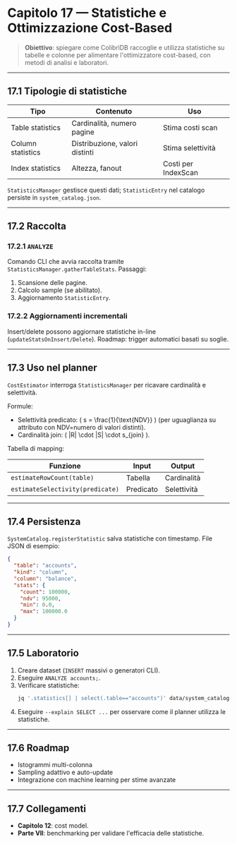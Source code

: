 # Capitolo 17 — Statistiche e Ottimizzazione Cost-Based

> **Obiettivo**: spiegare come ColibrìDB raccoglie e utilizza statistiche su tabelle e colonne per alimentare l'ottimizzatore cost-based, con metodi di analisi e laboratori.

---

## 17.1 Tipologie di statistiche

| Tipo | Contenuto | Uso |
|------|-----------|-----|
| Table statistics | Cardinalità, numero pagine | Stima costi scan |
| Column statistics | Distribuzione, valori distinti | Stima selettività |
| Index statistics | Altezza, fanout | Costi per IndexScan |

`StatisticsManager` gestisce questi dati; `StatisticEntry` nel catalogo persiste in `system_catalog.json`.

---

## 17.2 Raccolta

### 17.2.1 `ANALYZE`
Comando CLI che avvia raccolta tramite `StatisticsManager.gatherTableStats`. Passaggi:
1. Scansione delle pagine.
2. Calcolo sample (se abilitato).
3. Aggiornamento `StatisticEntry`.

### 17.2.2 Aggiornamenti incrementali
Insert/delete possono aggiornare statistiche in-line (`updateStatsOnInsert/Delete`). Roadmap: trigger automatici basati su soglie.

---

## 17.3 Uso nel planner

`CostEstimator` interroga `StatisticsManager` per ricavare cardinalità e selettività.

Formule:
- Selettività predicato: \( s = \frac{1}{\text{NDV}} \) (per uguaglianza su attributo con NDV=numero di valori distinti).
- Cardinalità join: \( |R| \cdot |S| \cdot s_{join} \).

Tabella di mapping:

| Funzione | Input | Output |
|----------|-------|--------|
| `estimateRowCount(table)` | Tabella | Cardinalità |
| `estimateSelectivity(predicate)` | Predicato | Selettività |

---

## 17.4 Persistenza

`SystemCatalog.registerStatistic` salva statistiche con timestamp. File JSON di esempio:
```json
{
  "table": "accounts",
  "kind": "column",
  "column": "balance",
  "stats": {
    "count": 100000,
    "ndv": 95000,
    "min": 0.0,
    "max": 100000.0
  }
}
```

---

## 17.5 Laboratorio

1. Creare dataset (`INSERT` massivi o generatori CLI).
2. Eseguire `ANALYZE accounts;`.
3. Verificare statistiche:
   ```bash
   jq '.statistics[] | select(.table=="accounts")' data/system_catalog.json
   ```
4. Eseguire `--explain SELECT ...` per osservare come il planner utilizza le statistiche.

---

## 17.6 Roadmap

- Istogrammi multi-colonna
- Sampling adattivo e auto-update
- Integrazione con machine learning per stime avanzate

---

## 17.7 Collegamenti
- **Capitolo 12**: cost model.
- **Parte VII**: benchmarking per validare l'efficacia delle statistiche.

